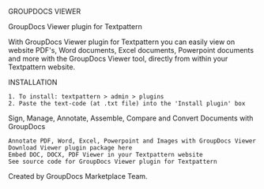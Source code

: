 GROUPDOCS VIEWER

GroupDocs Viewer plugin for Textpattern

With GroupDocs Viewer plugin for Textpattern you can easily view on website PDF's, Word documents, Excel documents, Powerpoint documents and more with the GroupDocs Viewer tool, directly from within your Textpattern website.

INSTALLATION

	1. To install: textpattern > admin > plugins
	2. Paste the text-code (at .txt file) into the 'Install plugin' box

Sign, Manage, Annotate, Assemble, Compare and Convert Documents with GroupDocs

	Annotate PDF, Word, Excel, Powerpoint and Images with GroupDocs Viewer
	Download Viewer plugin package here
	Embed DOC, DOCX, PDF Viewer in your Textpattern website
	See source code for GroupDocs Viewer plugin for Textpattern

Created by GroupDocs Marketplace Team.